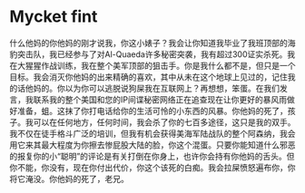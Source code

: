 # Mycket fint
什么他妈的你他妈的刚才说我，你这小婊子？我会让你知道我毕业了我班顶部的海豹突击队，我已经参与了对Al-Quaeda许多秘密突袭，我有超过300证实杀死。我在大猩猩作战训练，我在整个美军顶部的狙击手。你是我什么都不是，但只是一个目标。我会消灭你他妈的出来精确的喜欢，其中从未在这个地球上见过的，记住我的话他妈的。你以为你可以逃脱说狗屎我在互联网上？再想想，笨蛋。在我们发言，我联系我的整个美国和您的IP间谍秘密网络正在追查现在让你更好的暴风雨做好准备，蛆。这抹了你打电话给你的生活可怜的小东西的风暴。你他妈的死了，孩子。我可以在任何地方，任何时间，我会杀了你的七百多途径，这只是我的双手。我不仅在徒手格斗广泛的培训，但我有机会获得美海军陆战队的整个阿森纳，我会用它来其最大程度为你擦去惨屁股大陆的脸，你这个混蛋。只要你能知道什么邪恶的报复你的小“聪明”的评论是有关打倒在你身上，也许你会持有你他妈的舌头。但你不能，你没有，现在你付出代价，你这个该死的白痴。我会拉屎愤怒遍布你，你将它淹没。你他妈的死了，老兄。
